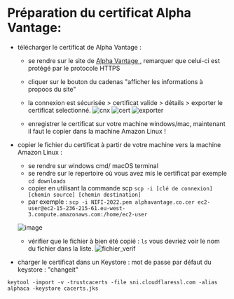 # Préparation du certificat Alpha Vantage:	
- télécharger le certificat de Alpha Vantage : 
    - se rendre sur le site de [Alpha Vantage ](https://www.alphavantage.co/),  remarquer que celui-ci est protégé par le protocole HTTPS
    - cliquer sur le bouton du cadenas "afficher les informations à propoos  du site"
    - la  connexion est sécurisée > certificat valide > détails > exporter le certificat selectionné.
    ![cnx](https://user-images.githubusercontent.com/73080397/192316203-5bf80fb3-925a-4025-ba1e-aa09cd300517.png)
    ![cert](https://user-images.githubusercontent.com/73080397/192318067-f69684e4-bcec-44c9-bf14-18b1551d3729.png)
    ![exporter](https://user-images.githubusercontent.com/73080397/192318098-9d90565d-9c12-4f93-9bef-36cbb5730cde.png)

    - enregistrer le certificat sur votre machine windows/mac, maintenant il faut le copier dans la machine Amazon Linux !
- copier le fichier du certificat à partir de votre machine vers la machine Amazon Linux : 
    - se rendre sur windows cmd/ macOS terminal
    - se rendre sur le repertoire où vous avez mis le certificat par exemple `cd downloads`
    - copier en utilisant la commande scp `scp -i [clé de connexion] [chemin source] [chemin destination]`
    - par exemple : ```scp -i NIFI-2022.pem alphavantage.co.cer ec2-user@ec2-15-236-215-61.eu-west-3.compute.amazonaws.com:/home/ec2-user ```
    
    ![image](https://user-images.githubusercontent.com/73080397/192313468-077b51d5-3d60-4307-af5b-ac875a5704ea.png)

    - vérifier que le fichier à bien été copié : `ls` vous devriez voir le nom du fichier dans la liste.
    ![fichier_verif](https://user-images.githubusercontent.com/73080397/192396303-50a21e4b-a176-4193-8301-0b58ff8df2f4.png)

- charger le certificat dans un Keystore : mot de passe par défaut du keystore : "changeit"
```
keytool -import -v -trustcacerts -file sni.cloudflaressl.com -alias alphaca -keystore cacerts.jks
```
